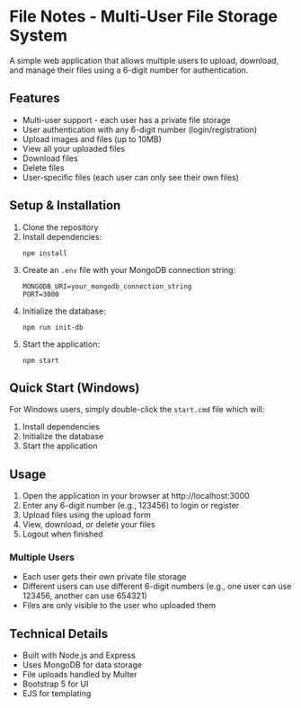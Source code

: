 # File Notes - Multi-User File Storage System

A simple web application that allows multiple users to upload, download, and manage their files using a 6-digit number for authentication.

## Features

- Multi-user support - each user has a private file storage
- User authentication with any 6-digit number (login/registration)
- Upload images and files (up to 10MB)
- View all your uploaded files
- Download files
- Delete files
- User-specific files (each user can only see their own files)

## Setup & Installation

1. Clone the repository
2. Install dependencies:
   ```
   npm install
   ```
3. Create an `.env` file with your MongoDB connection string:
   ```
   MONGODB_URI=your_mongodb_connection_string
   PORT=3000
   ```
4. Initialize the database:
   ```
   npm run init-db
   ```
5. Start the application:
   ```
   npm start
   ```

## Quick Start (Windows)

For Windows users, simply double-click the `start.cmd` file which will:
1. Install dependencies
2. Initialize the database
3. Start the application

## Usage

1. Open the application in your browser at http://localhost:3000
2. Enter any 6-digit number (e.g., 123456) to login or register
3. Upload files using the upload form
4. View, download, or delete your files
5. Logout when finished

### Multiple Users

- Each user gets their own private file storage
- Different users can use different 6-digit numbers (e.g., one user can use 123456, another can use 654321)
- Files are only visible to the user who uploaded them

## Technical Details

- Built with Node.js and Express
- Uses MongoDB for data storage
- File uploads handled by Multer
- Bootstrap 5 for UI
- EJS for templating 